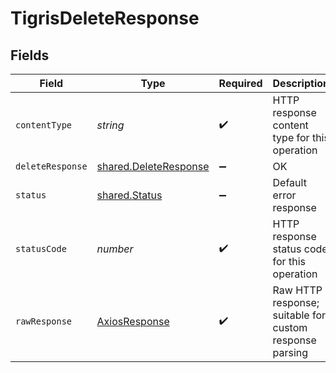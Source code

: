 # TigrisDeleteResponse


## Fields

| Field                                                                 | Type                                                                  | Required                                                              | Description                                                           |
| --------------------------------------------------------------------- | --------------------------------------------------------------------- | --------------------------------------------------------------------- | --------------------------------------------------------------------- |
| `contentType`                                                         | *string*                                                              | :heavy_check_mark:                                                    | HTTP response content type for this operation                         |
| `deleteResponse`                                                      | [shared.DeleteResponse](../../../sdk/models/shared/deleteresponse.md) | :heavy_minus_sign:                                                    | OK                                                                    |
| `status`                                                              | [shared.Status](../../../sdk/models/shared/status.md)                 | :heavy_minus_sign:                                                    | Default error response                                                |
| `statusCode`                                                          | *number*                                                              | :heavy_check_mark:                                                    | HTTP response status code for this operation                          |
| `rawResponse`                                                         | [AxiosResponse](https://axios-http.com/docs/res_schema)               | :heavy_check_mark:                                                    | Raw HTTP response; suitable for custom response parsing               |